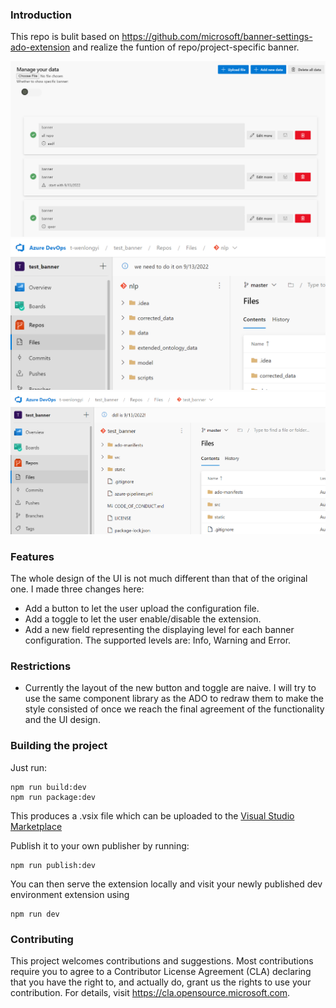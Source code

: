 ### Introduction
This repo is bulit based on https://github.com/microsoft/banner-settings-ado-extension and realize the funtion of repo/project-specific banner.  


![](static/screenshot.png)
![](static/screenshot2.png)
![](static/screenshot3.png)

### Features

The whole design of the UI is not much different than that of the original one. I made three changes here:
- Add a button to let the user upload the configuration file.
- Add a toggle to let the user enable/disable the extension.
- Add a new field representing the displaying level for each banner configuration. The supported levels are: Info, Warning and Error.



### Restrictions

- Currently the layout of the new button and toggle are naive. I will try to use the same component library as the ADO to redraw them to make the style consisted of once we reach the final agreement of the functionality and the UI design.


### Building the project

Just run:

    npm run build:dev
    npm run package:dev

This produces a .vsix file which can be uploaded to the [Visual Studio Marketplace](https://marketplace.visualstudio.com/azuredevops)

Publish it to your own publisher by running:

    npm run publish:dev

You can then serve the extension locally and visit your newly published dev environment extension using

    npm run dev

### Contributing

This project welcomes contributions and suggestions.  Most contributions require you to agree to a
Contributor License Agreement (CLA) declaring that you have the right to, and actually do, grant us
the rights to use your contribution. For details, visit https://cla.opensource.microsoft.com.